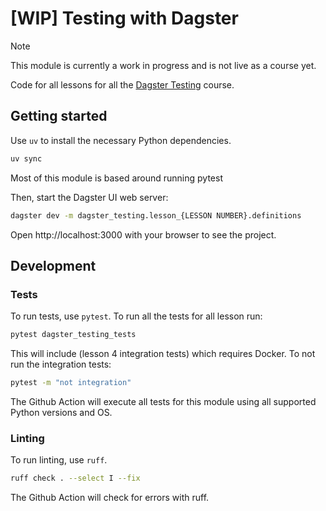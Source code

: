# [WIP] Testing with Dagster

> [!NOTE]  
> This module is currently a work in progress and is not live as a course yet.

Code for all lessons for all the [Dagster Testing]() course.

## Getting started

Use `uv` to install the necessary Python dependencies.

```bash
uv sync
```

Most of this module is based around running pytest

Then, start the Dagster UI web server:

```bash
dagster dev -m dagster_testing.lesson_{LESSON NUMBER}.definitions
```

Open http://localhost:3000 with your browser to see the project.

## Development

### Tests
To run tests, use `pytest`. To run all the tests for all lesson run:

```bash
pytest dagster_testing_tests
```

This will include (lesson 4 integration tests) which requires Docker. To not run the integration tests:

```bash
pytest -m "not integration"
```

The Github Action will execute all tests for this module using all supported Python versions and OS.

### Linting
To run linting, use `ruff`.

```bash
ruff check . --select I --fix
```

The Github Action will check for errors with ruff.
